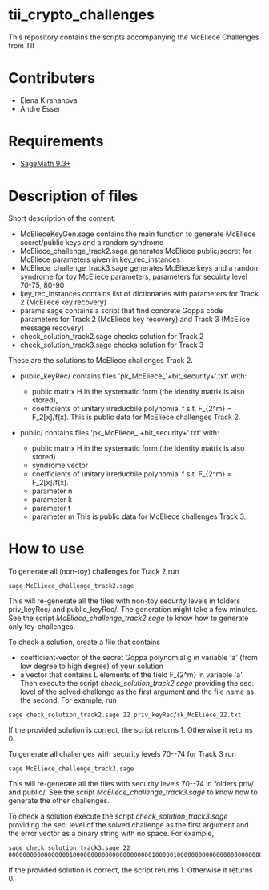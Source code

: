 # tii_crypto_challenges
This repository contains the scripts accompanying the McEliece Challenges from TII

# Contributers

* Elena Kirshanova
* Andre Esser

# Requirements

* [SageMath 9.3+](https://www.sagemath.org/)

# Description of files
Short description of the content:
* McElieceKeyGen.sage contains the main function to generate McEliece secret/public keys and a random syndrome
* McEliece_challenge_track2.sage generates McEliece public/secret for McEliece parameters given in key_rec_instances
* McEliece_challenge_track3.sage generates McEliece keys and a random syndrome for toy McEliece parameters, parameters for secuirty level 70-75, 80-90
* key_rec_instances contains list of dictionaries with parameters for Track 2 (McEliece key recovery)
* params.sage contains a script that find concrete Goppa code parameters for Track 2 (McEliece key recovery) and Track 3 (McElice message recovery)
* check_solution_track2.sage checks solution for Track 2
* check_solution_track3.sage checks solution for Track 3

These are the solutions to McEliece challenges Track 2.
* public_keyRec/ contains files 'pk_McEliece_'+bit_security+'.txt' with:
  * public matrix H in the systematic form (the identity matrix is also stored),
  * coefficients of unitary irreducbile polynomial f s.t. F_{2^m} = F_2[x]/f(x).
This is public data for McEliece challenges Track 2.

* public/ contains files 'pk_McEliece_'+bit_security+'.txt' with:
  * public matrix H in the systematic form (the identity matrix is also stored)
  * syndrome vector
  * coefficients of unitary irreducbile polynomial f s.t. F_{2^m} = F_2[x]/f(x).
  * parameter n
  * parameter k
  * parameter t
  * parameter m
This is public data for McEliece challenges Track 3.


# How to use

To generate all (non-toy) challenges for Track 2 run
```
sage McEliece_challenge_track2.sage
```
This will re-generate all the files with non-toy security levels in folders priv_keyRec/ and public_keyRec/. The generation might take a few minutes.
See the script *McEliece_challenge_track2.sage* to know how to generate only toy-challenges.

To check a solution, create a file that contains
* coefficient-vector of the secret Goppa polynomial g in variable 'a' (from low degree to high degree) of your solution
* a vector that contains L elements of the field F_{2^m} in variable 'a'.
Then execute the script *check_solution_track2.sage* providing the sec. level of the solved challenge as the first argument and the file name as the second.
For example, run
```
sage check_solution_track2.sage 22 priv_keyRec/sk_McEliece_22.txt
```
If the provided solution is correct, the script returns 1. Otherwise it returns 0.

To generate all challenges with security levels 70--74 for Track 3 run
```
sage McEliece_challenge_track3.sage
```
This will re-generate all the files with security levels 70--74 in folders priv/ and public/.
See the script *McEliece_challenge_track3.sage* to know how to generate the other challenges.

To check a solution execute the script *check_solution_track3.sage* providing the sec. level of the solved challenge as the first argument and the error vector as a binary string with no space. For example,
```
sage check_solution_track3.sage 22 0000000000000000010000000000000000000000100000100000000000000000000000000000000000000000000000
```
If the provided solution is correct, the script returns 1. Otherwise it returns 0.
